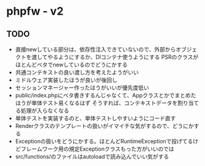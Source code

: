 # phpfw - v2

## TODO
- 直接newしている部分は、依存性注入できていないので、外部からオブジェクトを渡してやるようにするか、DIコンテナ使うようにする
PSRのクラスがほとんどベタでnewしているのでどうにかする
- 共通コンテキストの良い渡し方を考えたようがいい
- ミドルウェア実装したほうが良いが後回し
- セッションマネージャー作ったほうがいいが優先度低い
- public/index.phpにベタ書きするんじゃなくて、Appクラスとかでまとめたほうが単体テスト易くなるはず
そうすれば、コンテキストデータを割り当てる処理が入らなくなる
- 単体テストを実装するのと、単体テストしやすいようにコード直す
- Renderクラスのテンプレートの扱いがイマイチな気がするので、どうにかする
- Exceptionの扱いをどうにかする。ほとんどRuntimeExceptionで投げてるけどフレームワーク用の規定Exceptionクラスもった方がいいのでは
- src/functions/のファイルはautoloadで読み込んでいい気がする
